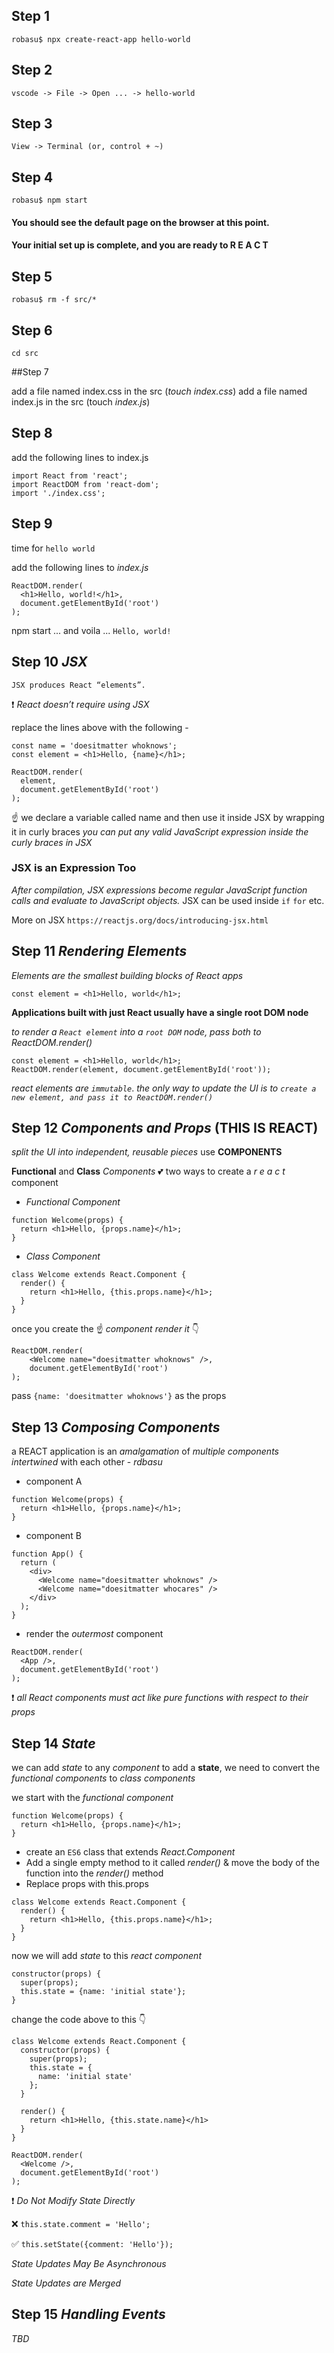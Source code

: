 ## Step 1

`robasu$ npx create-react-app hello-world`

## Step 2

`vscode -> File -> Open ... -> hello-world`

## Step 3

`View -> Terminal (or, control + ~)`

## Step 4

`robasu$ npm start`

#### You should see the default page on the browser at this point. 
#### Your initial set up is complete, and you are ready to R E A C T

## Step 5

`robasu$ rm -f src/*`

## Step 6
`cd src`

##Step 7

add a file named index.css in the src (_touch index.css_)
add a file named index.js in the src (touch _index.js_)

## Step 8

add the following lines to index.js

```
import React from 'react';
import ReactDOM from 'react-dom';
import './index.css';
```

## Step 9
time for `hello world`

add the following lines to _index.js_

```
ReactDOM.render(
  <h1>Hello, world!</h1>,
  document.getElementById('root')
);
```
npm start ... and voila ... `Hello, world!`

## Step 10 *JSX*

`JSX produces React “elements”.`

:exclamation: _React doesn’t require using JSX_

replace the lines above with the following -

```
const name = 'doesitmatter whoknows';
const element = <h1>Hello, {name}</h1>;

ReactDOM.render(
  element,
  document.getElementById('root')
);
```

:point_up: we declare a variable called name and then use it inside JSX by wrapping it in curly braces
_you can put any valid JavaScript expression inside the curly braces in JSX_

### JSX is an Expression Too

_After compilation, JSX expressions become regular JavaScript function calls and evaluate to JavaScript objects._
JSX can be used inside `if` `for` etc.

More on JSX `https://reactjs.org/docs/introducing-jsx.html`

## Step 11 *Rendering Elements*

_Elements are the smallest building blocks of React apps_

```
const element = <h1>Hello, world</h1>;
```

**Applications built with just React usually have a single root DOM node**

_to render a `React element` into a `root DOM` node, pass both to ReactDOM.render()_
```
const element = <h1>Hello, world</h1>;
ReactDOM.render(element, document.getElementById('root'));
```

_react elements are `immutable`_.
_the only way to update the UI is to `create a new element, and pass it to ReactDOM.render()`_

## Step 12 *Components and Props* (**THIS IS REACT**)

_split the UI into independent, reusable pieces_ use **COMPONENTS**

**Functional** and **Class** _Components_
:two_hearts: two ways to create a *r e a c t* component

- _Functional Component_
```
function Welcome(props) {
  return <h1>Hello, {props.name}</h1>;
}
```

- _Class Component_
```
class Welcome extends React.Component {
  render() {
    return <h1>Hello, {this.props.name}</h1>;
  }
}
```
once you create the :point_up: _component_ *render it* :point_down:
```
ReactDOM.render(
    <Welcome name="doesitmatter whoknows" />, 
    document.getElementById('root')
);
```
pass `{name: 'doesitmatter whoknows'}` as the props

## Step 13 *Composing Components*

a REACT application is an _amalgamation_ of *multiple components* _intertwined_ with each other - _rdbasu_

* component A

```
function Welcome(props) {
  return <h1>Hello, {props.name}</h1>;
}
```

* component B 

```
function App() {
  return (
    <div>
      <Welcome name="doesitmatter whoknows" />
      <Welcome name="doesitmatter whocares" />
    </div>
  );
}
```
* render the _outermost_ component

```
ReactDOM.render(
  <App />,
  document.getElementById('root')
);
```
:exclamation: _all React components must act like pure functions with respect to their props_

## Step 14 *State*

we can add *state* to any _component_
to add a **state**, we need to convert the _functional components_ to _class components_

we start with the _functional component_

```
function Welcome(props) {
  return <h1>Hello, {props.name}</h1>;
}
```

* create an `ES6` class that extends _React.Component_
* Add a single empty method to it called _render()_ & move the body of the function into the _render()_ method
* Replace props with this.props

```
class Welcome extends React.Component {
  render() {
    return <h1>Hello, {this.props.name}</h1>;
  }
}
```
now we will add *state* to this _react component_

```
constructor(props) {
  super(props);
  this.state = {name: 'initial state'};
}
```
change the code above to this :point_down:

```
class Welcome extends React.Component {
  constructor(props) {
    super(props);
    this.state = {
      name: 'initial state'
    };
  }

  render() {
    return <h1>Hello, {this.state.name}</h1>
  }
}

ReactDOM.render(
  <Welcome />,
  document.getElementById('root')
);
```

:exclamation: _Do Not Modify State Directly_

:x: `this.state.comment = 'Hello';`

:white_check_mark: `this.setState({comment: 'Hello'});`

_State Updates May Be Asynchronous_

_State Updates are Merged_

## Step 15 *Handling Events*

*TBD*